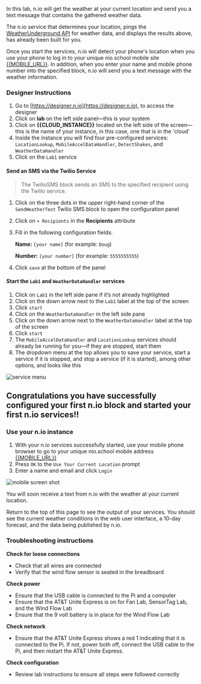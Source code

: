 In this lab, n.io will get the weather at your current location and send you a text message that contains the gathered weather data.

The n.io service that determines your location, pings the [WeatherUnderground API](https://www.wunderground.com/weather/api/) for weather data, and displays the results above, has already been built for you.

Once you start the services, n.io will detect your phone's location when you use your phone to log in to your unique nio.school mobile site [{{MOBILE_URL}}]({{MOBILE_URL}}). In addition, when you enter your name and mobile phone number into the specified block, n.io will send you a text message with the weather information.

### Designer Instructions
1. Go to [https://designer.n.io](https://designer.n.io), to access the designer
1. Click on **lab** on the left side panel—this is your system
1. Click on **{{CLOUD_INSTANCE}}** located on the left side of the screen—this is the name of your instance, in this case, one that is in the 'cloud'
1. Inside the instance you will find four pre-configured services: `LocationLookup`, `MobileAccelDataHandler`, `DetectShakes`, and `WeatherDataHandler`
1. Click on the `Lab1` service

#### Send an SMS via the Twilio Service
> The TwilioSMS block sends an SMS to the specified recipient using the Twilio service.

1. Click on the three dots in the upper right-hand corner of the `SendWeatherText` Twilio SMS block to open the configuration panel
1. Click on `+ Recipients` in the **Recipients** attribute
1. Fill in the following configuration fields:

     **Name:** `[your name]`     (for example: `Doug`)
     
     **Number:** `[your number]`    (for example: `5555555555`)

1. Click `save` at the bottom of the panel

#### Start the `Lab1` and `WeatherDataHandler` services
1. Click on `Lab1` in the left side pane if it’s not already highlighted
1. Click on the down arrow next to the `Lab1` label at the top of the screen
1. Click `start`
1. Click on the `WeatherDataHandler` in the left side pane
1. Click on the down arrow next to the `WeatherDataHandler` label at the top of the screen
1. Click `start`
1. The `MobileAccelDataHandler` and `LocationLookup` services should already be running for you—if they are stopped, start them
1. The dropdown menu at the top allows you to save your service, start a service if it is stopped, and stop a service (if it is started), among other options, and looks like this

![service menu](./img/instructions/service-menu.png)


## Congratulations you have successfully configured your first n.io block and started your first n.io services!!

### Use your n.io instance
1. With your n.io services successfully started, use your mobile phone browser to go to your unique nio.school mobile address [{{MOBILE_URL}}]({{MOBILE_URL}})
1. Press `OK` to the `Use Your Current Location` prompt
1. Enter a name and email and click `Login`

  ![mobile screen shot](./img/instructions/mobile.png)

You will soon receive a text from n.io with the weather at your current location.

Return to the top of this page to see the output of your services. You should see the current weather conditions in the web user interface, a 10-day forecast, and the data being published by n.io.

### Troubleshooting instructions 

**Check for loose connections**
* Check that all wires are connected
* Verify that the wind flow sensor is seated in the breadboard

**Check power**
* Ensure that the USB cable is connected to the Pi and a computer
* Ensure that the AT&T Unite Express is on for Fan Lab, SensorTag Lab, and the Wind Flow Lab
* Ensure that the 9 volt battery is in place for the Wind Flow Lab

**Check network**
* Ensure that the AT&T Unite Express shows a red 1 indicating that it is connected to the Pi. If not, power both off, connect the USB cable to the Pi, and then restart the AT&T Unite Express.

**Check configuration**
* Review lab instructions to ensure all steps were followed correctly



